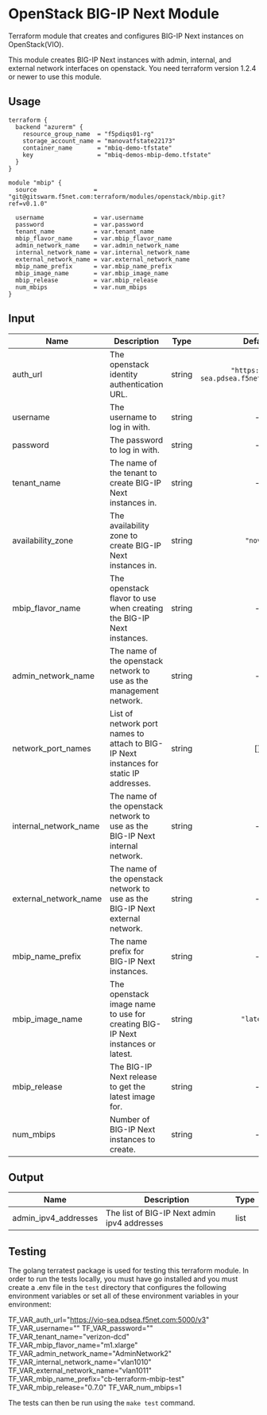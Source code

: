# OpenStack BIG-IP Next Module

Terraform module that creates and configures BIG-IP Next instances on OpenStack(VIO).

This module creates BIG-IP Next instances with admin, internal, and external network interfaces on openstack. You need
terraform version 1.2.4 or newer to use this module.

## Usage

```
terraform {
  backend "azurerm" {
    resource_group_name  = "f5pdiqs01-rg"
    storage_account_name = "manovatfstate22173"
    container_name       = "mbiq-demo-tfstate"
    key                  = "mbiq-demos-mbip-demo.tfstate"
  }
}

module "mbip" {
  source                = "git@gitswarm.f5net.com:terraform/modules/openstack/mbip.git?ref=v0.1.0"

  username              = var.username
  password              = var.password
  tenant_name           = var.tenant_name
  mbip_flavor_name      = var.mbip_flavor_name
  admin_network_name    = var.admin_network_name
  internal_network_name = var.internal_network_name
  external_network_name = var.external_network_name
  mbip_name_prefix      = var.mbip_name_prefix
  mbip_image_name       = var.mbip_image_name
  mbip_release          = var.mbip_release
  num_mbips             = var.num_mbips
}
```

## Input

| Name                  | Description                                                                            |  Type  |                   Default                   | Required |
|-----------------------|----------------------------------------------------------------------------------------|:------:|:-------------------------------------------:|:--------:|
| auth_url              | The openstack identity authentication URL.                                             | string | `"https://vio-sea.pdsea.f5net.com:5000/v3"` |    no    |
| username              | The username to log in with.                                                           | string |                      -                      |   yes    |
| password              | The password to log in with.                                                           | string |                      -                      |   yes    |
| tenant_name           | The name of the tenant to create BIG-IP Next instances in.                             | string |                      -                      |   yes    |
| availability_zone     | The availability zone to create BIG-IP Next instances in.                              | string |                  `"nova"`                   |    no    |
| mbip_flavor_name      | The openstack flavor to use when creating the BIG-IP Next instances.                   | string |                      -                      |   yes    |
| admin_network_name    | The name of the openstack network to use as the management network.                    | string |                      -                      |   yes    |
| network_port_names    | List of network port names to attach to BIG-IP Next instances for static IP addresses. | string |                     []                      |    no    |
| internal_network_name | The name of the openstack network to use as the BIG-IP Next internal network.          | string |                      -                      |   yes    |
| external_network_name | The name of the openstack network to use as the BIG-IP Next external network.          | string |                      -                      |   yes    |
| mbip_name_prefix      | The name prefix for BIG-IP Next instances.                                             | string |                      -                      |   yes    |
| mbip_image_name       | The openstack image name to use for creating BIG-IP Next instances or latest.          | string |                 `"latest"`                  |    no    |
| mbip_release          | The BIG-IP Next release to get the latest image for.                                   | string |                      -                      |   yes    |
| num_mbips             | Number of BIG-IP Next instances to create.                                             | string |                      -                      |   yes    |

## Output

| Name                 | Description                                  | Type |
|----------------------|----------------------------------------------|------|
| admin_ipv4_addresses | The list of BIG-IP Next admin ipv4 addresses | list |

## Testing

The golang terratest package is used for testing this terraform module. In order to run the tests locally, you must have
go installed and you must create a .env file in the `test` directory that configures the following environment variables
or set all of these environment variables in your environment:

TF_VAR_auth_url="https://vio-sea.pdsea.f5net.com:5000/v3"
TF_VAR_username="<VIO username>"
TF_VAR_password="<VIO password>"
TF_VAR_tenant_name="verizon-dcd"
TF_VAR_mbip_flavor_name="m1.xlarge"
TF_VAR_admin_network_name="AdminNetwork2"
TF_VAR_internal_network_name="vlan1010"
TF_VAR_external_network_name="vlan1011"
TF_VAR_mbip_name_prefix="cb-terraform-mbip-test"
TF_VAR_mbip_release="0.7.0"
TF_VAR_num_mbips=1

The tests can then be run using the `make test` command.

